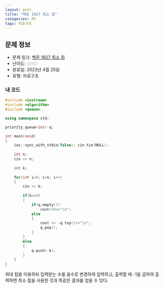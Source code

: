 ```yaml
---
layout: post
title: "백준 1927 최소 힙"
categories: PS
tags: 자료구조
---
```


## 문제 정보
- 문제 링크: [백준 1927 최소 힙](https://www.acmicpc.net/problem/1927)
- 난이도: <span style="color:#B5C78A">실버2</span>
- 완료일: 2023년 4월 25일
- 유형: 자료구조

### 내 코드

```C++
#include <iostream>
#include <algorithm>
#include <queue>

using namespace std;

priority_queue<int> q;

int main(void)
{
	ios::sync_with_stdio(false); cin.tie(NULL);
	
	int n;
	cin >> n;
	
	int k;
	
	for(int i=0; i<n; i++)
	{
		cin >> k;
		
		if(k==0)
		{
			if(q.empty())
				cout<<0<<"\n";
			else
			{
				cout << -q.top()<<"\n";
				q.pop();
			}
		}
		else
		{
			q.push(-k);
		}
	}
}
```

최대 힙을 이용하되 입력받는 수를 음수로 변경하여 입력하고, 출력할 때 -1을 곱하여 출력하면 최소 힙을 사용한 것과 똑같은 결과를 얻을 수 있다.

